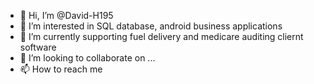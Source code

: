 - 👋 Hi, I’m @David-H195
- 👀 I’m interested in SQL database, android business applications
- 🌱 I’m currently supporting fuel delivery and medicare auditing cliernt software
- 💞️ I’m looking to collaborate on ...
- 📫 How to reach me

<!---
David-H195/David-H195 is a ✨ special ✨ repository because its `README.md` (this file) appears on your GitHub profile.
You can click the Preview link to take a look at your changes.
--->
